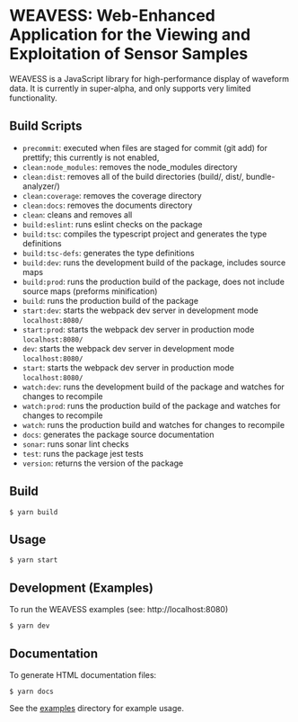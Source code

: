 # WEAVESS: Web-Enhanced Application for the Viewing and Exploitation of Sensor Samples

WEAVESS is a JavaScript library for high-performance display of waveform data. It is currently in super-alpha, and only supports very limited functionality.

## Build Scripts
  * `precommit`: executed when files are staged for commit (git add) for prettify; this currently is not enabled,
  * `clean:node_modules`: removes the node_modules directory
  * `clean:dist`: removes all of the build directories (build/, dist/, bundle-analyzer/)
  * `clean:coverage`: removes the coverage directory 
  * `clean:docs`: removes the documents directory
  * `clean`: cleans and removes all
  * `build:eslint`: runs eslint checks on the package
  * `build:tsc`: compiles the typescript project and generates the type definitions
  * `build:tsc-defs`: generates the type definitions
  * `build:dev`: runs the development build of the package, includes source maps
  * `build:prod`: runs the production build of the package, does not include source maps (preforms minification)
  * `build`: runs the production build of the package
  * `start:dev`: starts the webpack dev server in development mode `localhost:8080/`
  * `start:prod`: starts the webpack dev server in production mode `localhost:8080/`
  * `dev`: starts the webpack dev server in development mode `localhost:8080/`
  * `start`: starts the webpack dev server in production mode `localhost:8080/`
  * `watch:dev`: runs the development build of the package and watches for changes to recompile
  * `watch:prod`: runs the production build of the package and watches for changes to recompile
  * `watch`: runs the production build and watches for changes to recompile
  * `docs`: generates the package source documentation
  * `sonar`: runs sonar lint checks
  * `test`: runs the package jest tests
  * `version`: returns the version of the package

## Build

```
$ yarn build
```

## Usage

```
$ yarn start
```

## Development (Examples)
To run the WEAVESS examples (see: http://localhost:8080)
```
$ yarn dev
```

## Documentation

To generate HTML documentation files:
```
$ yarn docs
```

See the [examples](./src/ts/examples) directory for example usage.
